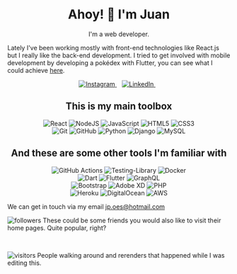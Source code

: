 <h1 align='center'>
Ahoy! 👋 I'm Juan
</h1>

<p align="center">
I'm a web developer.

Lately I've been working mostly with front-end technologies like React.js but
I really like the back-end development. I tried to get involved with mobile development by developing a pokédex with Flutter, you can see what I could achieve [here](https://github.com/JuanPabloOS/pokedex "My humble pokédex").



</p>

<p align='center'>
  
  <!--<a href="https://wa.me/5518996643974?text=Olá!%20Alexandre">
    <img src="https://img.shields.io/badge/WHATSAPP-%2325D366.svg?&style=for-the-badge&logo=whatsapp&logoColor=white" />    
  </a>&nbsp;&nbsp;-->
  <a href="https://www.instagram.com/juan.oes/">
    <img alt="Instagram" src="https://img.shields.io/badge/@juan.oes%20-%23E4405F.svg?&style=for-the-badge&logo=Instagram&logoColor=white"/>
  </a>&nbsp;&nbsp;
  <a href="https://www.linkedin.com/in/juanpablo-os/">
    <img alt="LinkedIn" src="https://img.shields.io/badge/My Linkedin%20-%230077B5.svg?&style=for-the-badge&logo=linkedin&logoColor=white"/>
  </a>&nbsp;&nbsp;
  
</p>

<h2 align='center'>
This is my main toolbox
</h3>

<p align="center">
<img alt="React" src="https://img.shields.io/badge/react%20-%2320232a.svg?&style=for-the-badge&logo=react&logoColor=%2361DAFB"/>
<img alt="NodeJS" src="https://img.shields.io/badge/node.js%20-%2343853D.svg?&style=for-the-badge&logo=node.js&logoColor=white"/>
<img alt="JavaScript" src="https://img.shields.io/badge/javascript%20-%23323330.svg?&style=for-the-badge&logo=javascript&logoColor=%23F7DF1E"/>
<img alt="HTML5" src="https://img.shields.io/badge/html5%20-%23E34F26.svg?&style=for-the-badge&logo=html5&logoColor=white"/>
<img alt="CSS3" src="https://img.shields.io/badge/css3%20-%231572B6.svg?&style=for-the-badge&logo=css3&logoColor=white"/>

<br/>

<img alt="Git" src="https://img.shields.io/badge/git%20-%23F05033.svg?&style=for-the-badge&logo=git&logoColor=white"/>
<img alt="GitHub" src="https://img.shields.io/badge/github%20-%23121011.svg?&style=for-the-badge&logo=github&logoColor=white"/>
<img alt="Python" src="https://img.shields.io/badge/python%20-%2314354C.svg?&style=for-the-badge&logo=python&logoColor=white"/>

<img alt="Django" src="https://img.shields.io/badge/django%20-%23092E20.svg?&style=for-the-badge&logo=django&logoColor=white"/>
<img alt="MySQL" src="https://img.shields.io/badge/mysql-%2300f.svg?&style=for-the-badge&logo=mysql&logoColor=white"/>

</p>


<h2 align='center'>
And these are some other tools I'm familiar with
</h2>

<p align="center">

<img alt="GitHub Actions" src="https://img.shields.io/badge/github%20actions%20-%232671E5.svg?&style=for-the-badge&logo=github%20actions&logoColor=white"/>
<img alt="Testing-Library" src="https://img.shields.io/badge/-Testing%20Library-%23E33332?&style=for-the-badge&logo=testing-library&logoColor=white"/>
<img alt="Docker" src="https://img.shields.io/badge/docker%20-%230db7ed.svg?&style=for-the-badge&logo=docker&logoColor=white"/>
<br/>

<img alt="Dart" src="https://img.shields.io/badge/dart-%230175C2.svg?&style=for-the-badge&logo=dart&logoColor=white"/>
<img alt="Flutter" src="https://img.shields.io/badge/Flutter%20-%2302569B.svg?&style=for-the-badge&logo=Flutter&logoColor=white" />
<img alt="GraphQL" src="https://img.shields.io/badge/-GraphQL-E10098?style=for-the-badge&logo=graphql"/>
<br/>
<img alt="Bootstrap" src="https://img.shields.io/badge/bootstrap%20-%23563D7C.svg?&style=for-the-badge&logo=bootstrap&logoColor=white"/>
<img alt="Adobe XD" src="https://img.shields.io/badge/adobe%20xd%20-%23FF26BE.svg?&style=for-the-badge&logo=adobe%20xd&logoColor=white"/>
<img alt="PHP" src="https://img.shields.io/badge/php-%23777BB4.svg?&style=for-the-badge&logo=php&logoColor=white"/>
<br/>
<img alt="Heroku" src="https://img.shields.io/badge/heroku%20-%23430098.svg?&style=for-the-badge&logo=heroku&logoColor=white"/>
<img alt="DigitalOcean" src="https://img.shields.io/badge/DigitalOcean-%230167ff.svg?&style=for-the-badge&logo=digitalOcean&logoColor=white"/>
<img alt="AWS" src="https://img.shields.io/badge/AWS%20-%23FF9900.svg?&style=for-the-badge&logo=amazon-aws&logoColor=white"/>

</p>

<p align="center">

<p>

We can get in touch via my email <jp.oes@hotmail.com>

<img alt="followers" src="https://img.shields.io/github/followers/JuanPabloOS?style=social"> These could be some friends you would also like to visit their home pages. Quite popular, right?

<br/>

![visitors](https://visitor-badge.glitch.me/badge?page_id=JuanPabloOS.JuanPabloOS) People walking around and rerenders that happened while I was editing this.







